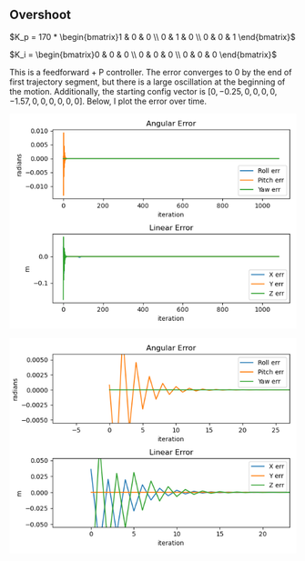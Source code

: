 ## Overshoot
$K_p = 170 * \begin{bmatrix}1 & 0 & 0 \\
                           0 & 1 & 0 \\
                           0 & 0 & 1 \end{bmatrix}$

$K_i = \begin{bmatrix}0 & 0 & 0 \\
                     0 & 0 & 0 \\
                     0 & 0 & 0 \end{bmatrix}$

This is a feedforward + P controller. The error converges to 0 by the end of first trajectory segment, but there is a large oscillation at the beginning of the motion. Additionally, the starting config vector is
$[0, -0.25, 0, 0, 0, 0, -1.57, 0, 0, 0, 0, 0, 0]$. Below, I plot the error over time.

![alt text](errors.png "Errors over time")

![alt text](Figure_1.png "Zoomed in Errors over time")